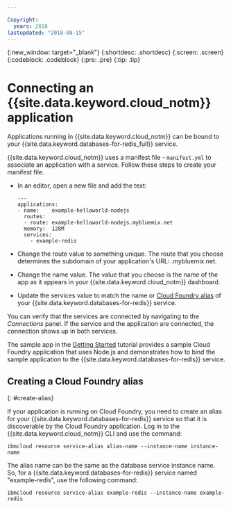 ```yaml
---

Copyright:
  years: 2018
lastupdated: "2018-08-15"
---
```


{:new_window: target="_blank"}
{:shortdesc: .shortdesc}
{:screen: .screen}
{:codeblock: .codeblock}
{:pre: .pre}
{:tip: .tip}

# Connecting an {{site.data.keyword.cloud_notm}} application

Applications running in {{site.data.keyword.cloud_notm}} can be bound to your {{site.data.keyword.databases-for-redis_full}} service. 

{{site.data.keyword.cloud_notm}} uses a manifest file - `manifest.yml` to associate an application with a service. Follow these steps to create your manifest file.
- In an editor, open a new file and add the text:
  ```
  ---
  applications:
  - name:    example-helloworld-nodejs
    routes:
    - route: example-helloworld-nodejs.mybluemix.net
    memory:  128M
    services:
      - example-redis
  ```

- Change the route value to something unique. The route that you choose determines the subdomain of your application's URL: <host>.mybluemix.net.
- Change the name value. The value that you choose is the name of the app as it appears in your {{site.data.keyword.cloud_notm}} dashboard.
- Update the services value to match the name or [Cloud Foundry alias](#create-alias) of your {{site.data.keyword.databases-for-redis}} service.

You can verify that the services are connected by navigating to the _Connections_ panel. If the service and the application are connected, the connection shows up in both services.

The sample app in the [Getting Started](./getting-started.html) tutorial provides a sample Cloud Foundry application that uses Node.js and demonstrates how to bind the sample application to the {{site.data.keyword.databases-for-redis}} service.

## Creating a Cloud Foundry alias
{: #create-alias}

If your application is running on Cloud Foundry, you need to create an alias for your {{site.data.keyword.databases-for-redis}} service so that it is discoverable by the Cloud Foundry application. Log in to the {{site.data.keyword.cloud_notm}} CLI and use the command:

`ibmcloud resource service-alias alias-name --instance-name instance-name`

The alias name can be the same as the database service instance name. So, for a {{site.data.keyword.databases-for-redis}} service named "example-redis", use the following command:

`ibmcloud resource service-alias example-redis --instance-name example-redis`
